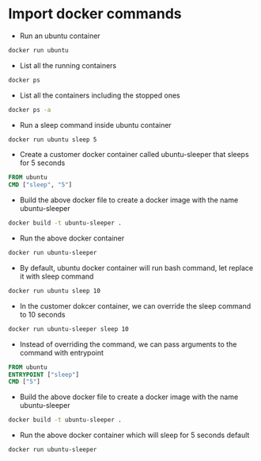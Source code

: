 # Import docker commands
- Run an ubuntu container
```bash
docker run ubuntu
```
- List all the running containers
```bash
docker ps
```
- List all the containers including the stopped ones
```bash
docker ps -a
```
- Run a sleep command inside ubuntu container
```bash
docker run ubuntu sleep 5
```
- Create a customer docker container called ubuntu-sleeper that sleeps for 5 seconds
```dockerfile
FROM ubuntu
CMD ["sleep", "5"]
```
- Build the above docker file to create a docker image with the name ubuntu-sleeper
```bash
docker build -t ubuntu-sleeper .
```
- Run the above docker container
```bash
docker run ubuntu-sleeper
```
- By default, ubuntu docker container will run bash command, let replace it with sleep command
```bash
docker run ubuntu sleep 10
```
- In the customer dokcer container, we can override the sleep command to 10 seconds
```bash
docker run ubuntu-sleeper sleep 10
```
- Instead of overriding the command, we can pass arguments to the command with entrypoint
```dockerfile
FROM ubuntu
ENTRYPOINT ["sleep"]
CMD ["5"]
```
- Build the above docker file to create a docker image with the name ubuntu-sleeper
```bash
docker build -t ubuntu-sleeper .
```
- Run the above docker container which will sleep for 5 seconds default
```bash
docker run ubuntu-sleeper
```